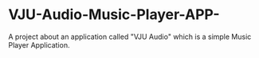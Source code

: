# VJU-Audio-Music-Player-APP-
A project about an application called "VJU Audio" which is a simple Music Player Application.
